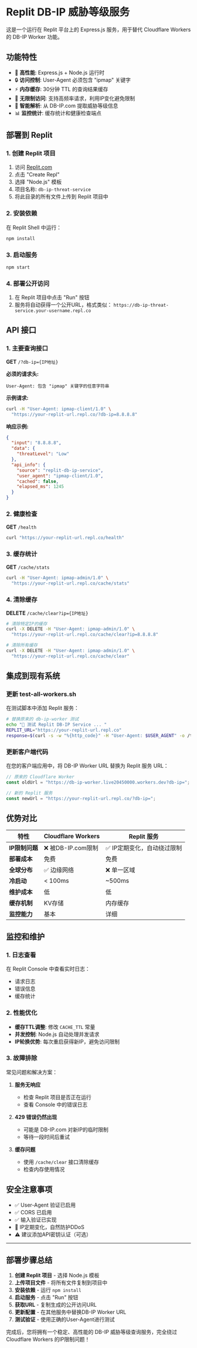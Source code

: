 # Replit DB-IP 威胁等级服务

这是一个运行在 Replit 平台上的 Express.js 服务，用于替代 Cloudflare Workers 的 DB-IP Worker 功能。

## 功能特性

- 🚀 **高性能**: Express.js + Node.js 运行时
- 🔒 **访问控制**: User-Agent 必须包含 "ipmap" 关键字
- ⚡ **内存缓存**: 30分钟 TTL 的查询结果缓存
- 🔄 **无限制访问**: 支持高频率请求，利用IP变化避免限制
- 🎯 **智能解析**: 从 DB-IP.com 提取威胁等级信息
- 📊 **监控统计**: 缓存统计和健康检查端点

## 部署到 Replit

### 1. 创建 Replit 项目

1. 访问 [Replit.com](https://replit.com)
2. 点击 "Create Repl"
3. 选择 "Node.js" 模板
4. 项目名称: `db-ip-threat-service`
5. 将此目录的所有文件上传到 Replit 项目中

### 2. 安装依赖

在 Replit Shell 中运行：
```bash
npm install
```

### 3. 启动服务

```bash
npm start
```

### 4. 部署公开访问

1. 在 Replit 项目中点击 "Run" 按钮
2. 服务将自动获得一个公开URL，格式类似：
   `https://db-ip-threat-service.your-username.repl.co`

## API 接口

### 1. 主要查询接口

**GET** `/?db-ip={IP地址}`

**必须的请求头:**
```
User-Agent: 包含 "ipmap" 关键字的任意字符串
```

**示例请求:**
```bash
curl -H "User-Agent: ipmap-client/1.0" \
  "https://your-replit-url.repl.co/?db-ip=8.8.8.8"
```

**响应示例:**
```json
{
  "input": "8.8.8.8",
  "data": {
    "threatLevel": "Low"
  },
  "api_info": {
    "source": "replit-db-ip-service",
    "user_agent": "ipmap-client/1.0",
    "cached": false,
    "elapsed_ms": 1245
  }
}
```

### 2. 健康检查

**GET** `/health`

```bash
curl "https://your-replit-url.repl.co/health"
```

### 3. 缓存统计

**GET** `/cache/stats`

```bash
curl -H "User-Agent: ipmap-admin/1.0" \
  "https://your-replit-url.repl.co/cache/stats"
```

### 4. 清除缓存

**DELETE** `/cache/clear?ip={IP地址}`

```bash
# 清除特定IP的缓存
curl -X DELETE -H "User-Agent: ipmap-admin/1.0" \
  "https://your-replit-url.repl.co/cache/clear?ip=8.8.8.8"

# 清除所有缓存
curl -X DELETE -H "User-Agent: ipmap-admin/1.0" \
  "https://your-replit-url.repl.co/cache/clear"
```

## 集成到现有系统

### 更新 test-all-workers.sh

在测试脚本中添加 Replit 服务：

```bash
# 替换原来的 db-ip-worker 测试
echo "📡 测试 Replit DB-IP Service ... "
REPLIT_URL="https://your-replit-url.repl.co"
response=$(curl -s -w "%{http_code}" -H "User-Agent: $USER_AGENT" -o /tmp/replit_response "$REPLIT_URL?db-ip=$TEST_IP")
```

### 更新客户端代码

在您的客户端应用中，将 DB-IP Worker URL 替换为 Replit 服务 URL：

```javascript
// 原来的 Cloudflare Worker
const oldUrl = "https://db-ip-worker.live20450000.workers.dev?db-ip=";

// 新的 Replit 服务
const newUrl = "https://your-replit-url.repl.co/?db-ip=";
```

## 优势对比

| 特性 | Cloudflare Workers | Replit 服务 |
|------|-------------------|-------------|
| **IP限制问题** | ❌ 被DB-IP.com限制 | ✅ IP定期变化，自动绕过限制 |
| **部署成本** | 免费 | 免费 |
| **全球分布** | ✅ 边缘网络 | ❌ 单一区域 |
| **冷启动** | < 100ms | ~500ms |
| **维护成本** | 低 | 低 |
| **缓存机制** | KV存储 | 内存缓存 |
| **监控能力** | 基本 | 详细 |

## 监控和维护

### 1. 日志查看

在 Replit Console 中查看实时日志：
- 请求日志
- 错误信息
- 缓存统计

### 2. 性能优化

- **缓存TTL调整**: 修改 `CACHE_TTL` 常量
- **并发控制**: Node.js 自动处理并发请求
- **IP轮换优势**: 每次重启获得新IP，避免访问限制

### 3. 故障排除

常见问题和解决方案：

1. **服务无响应**
   - 检查 Replit 项目是否正在运行
   - 查看 Console 中的错误日志

2. **429 错误仍然出现**
   - 可能是 DB-IP.com 对新IP的临时限制
   - 等待一段时间后重试

3. **缓存问题**
   - 使用 `/cache/clear` 接口清除缓存
   - 检查内存使用情况

## 安全注意事项

- ✅ User-Agent 验证已启用
- ✅ CORS 已启用
- ✅ 输入验证已实现
- 🔄 IP定期变化，自然防护DDoS
- ⚠️ 建议添加API密钥认证（可选）

---

## 部署步骤总结

1. **创建 Replit 项目** - 选择 Node.js 模板
2. **上传项目文件** - 将所有文件复制到项目中
3. **安装依赖** - 运行 `npm install`
4. **启动服务** - 点击 "Run" 按钮
5. **获取URL** - 复制生成的公开访问URL
6. **更新配置** - 在其他服务中替换DB-IP Worker URL
7. **测试验证** - 使用正确的User-Agent进行测试

完成后，您将拥有一个稳定、高性能的 DB-IP 威胁等级查询服务，完全绕过 Cloudflare Workers 的IP限制问题！